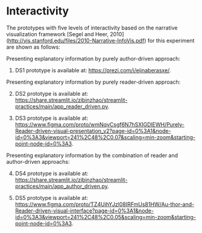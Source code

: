 # Interactivity
The prototypes with five levels of interactivity based on the narrative visualization framework [Segel and Heer, 2010]
  (http://vis.stanford.edu/files/2010-Narrative-InfoVis.pdf) for this experiment are shown as follows: 

Presenting explanatory information by purely author-driven approach:
1) DS1 prototype is available at: https://prezi.com/i/eijnaberasxe/.

Presenting explanatory information by purely reader-driven approach:

2) DS2 prototype is available at: https://share.streamlit.io/zibinzhao/streamlit-practices/main/app_reader_driven.py.

3) DS3 prototype is available at: https://www.figma.com/proto/wmNqvCsgf6N7hSXIGDlEWH/Purely-Reader-driven-visual-presentation_v2?page-id=0%3A1&node-id=0%3A3&viewport=241%2C48%2C0.07&scaling=min-zoom&starting-point-node-id=0%3A3.

Presenting explanatory information by the combination of reader and author-driven approachs:

4) DS4 prototype is available at: https://share.streamlit.io/zibinzhao/streamlit-practices/main/app_author_driven.py.

5) DS5 prototype is available at: https://www.figma.com/proto/TZ4UihYJzl08IRFmUs81HW/Au-thor-and-Reader-driven-visual-interface?page-id=0%3A1&node-id=0%3A3&viewport=241%2C48%2C0.05&scaling=min-zoom&starting-point-node-id=0%3A3.
